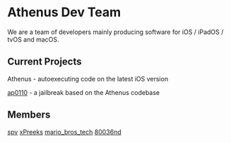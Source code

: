# Athenus Dev Team
We are a team of developers mainly producing software for iOS / iPadOS / tvOS and macOS.

## Current Projects
Athenus - autoexecuting code on the latest iOS version

[ap0110](https://ap0110.cf) - a jailbreak based on the Athenus codebase

## Members
[spv](https://twitter.com/__spv) [xPreeks](https://twitter.com/xPreeks) [mario_bros_tech](https://github.com/mariobrostech)  [80036nd](https://twitter.com/80036ndyt)
